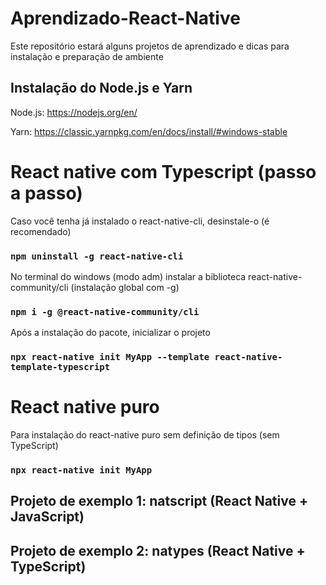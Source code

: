 # Aprendizado-React-Native
Este repositório estará alguns projetos de aprendizado e dicas para instalação e preparação de ambiente

## Instalação do Node.js e Yarn
Node.js: 
https://nodejs.org/en/

Yarn: 
https://classic.yarnpkg.com/en/docs/install/#windows-stable

# React native com Typescript (passo a passo)

Caso você tenha já instalado o react-native-cli, desinstale-o (é recomendado)

### `npm uninstall -g react-native-cli`

No terminal do windows (modo adm) instalar a biblioteca react-native-community/cli (instalação global com -g)
### `npm i -g @react-native-community/cli`


Após a instalação do pacote, inicializar o projeto
### `npx react-native init MyApp --template react-native-template-typescript`

# React native puro

Para instalação do react-native puro sem definição de tipos (sem TypeScript)
### `npx react-native init MyApp`

## Projeto de exemplo 1: natscript (React Native + JavaScript)

## Projeto de exemplo 2: natypes (React Native + TypeScript)